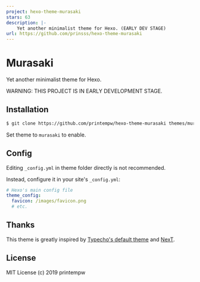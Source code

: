 ```yaml
---
project: hexo-theme-murasaki
stars: 63
description: |-
    Yet another minimalist theme for Hexo. (EARLY DEV STAGE)
url: https://github.com/prinsss/hexo-theme-murasaki
---
```


# Murasaki

Yet another minimalist theme for Hexo.

WARNING: THIS PROJECT IS IN EARLY DEVELOPMENT STAGE.

## Installation

``` bash
$ git clone https://github.com/printempw/hexo-theme-murasaki themes/murasaki
```

Set theme to `murasaki` to enable.

## Config

Editing `_config.yml` in theme folder directly is not recommended.

Instead, configure it in your site's `_config.yml`:

```yml
# Hexo's main config file
theme_config:
  favicon: /images/favicon.png
  # etc.
```

## Thanks

This theme is greatly inspired by [Typecho's default theme](https://github.com/typecho/typecho/tree/master/usr/themes/default) and [NexT](https://github.com/theme-next/hexo-theme-next).

## License

MIT License (c) 2019 printempw

